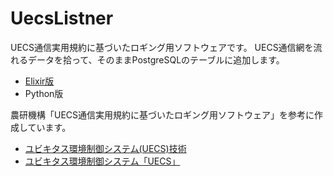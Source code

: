# UecsListner

UECS通信実用規約に基づいたロギング用ソフトウェアです。
UECS通信網を流れるデータを拾って、そのままPostgreSQLのテーブルに追加します。

- [Elixir版](./elixir/)
- Python版

農研機構「UECS通信実用規約に基づいたロギング用ソフトウェア」を参考に作成しています。

- [ユビキタス環境制御システム(UECS)技術](https://www.naro.affrc.go.jp/laboratory/nivfs/contents/kenkyu_joho/uecs/index.html)
- [ユビキタス環境制御システム「UECS」](https://uecs.jp/)
